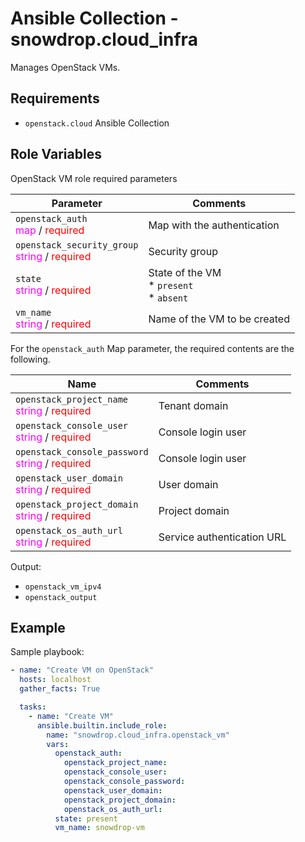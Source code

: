 # Ansible Collection - snowdrop.cloud_infra

Manages OpenStack VMs.

## Requirements

* `openstack.cloud` Ansible Collection

## Role Variables

OpenStack VM role required parameters

| Parameter   | Comments                          |
|-----------------|--------|
| `openstack_auth` <br/><span style="color:fuchsia">map</span> / <span style="color:red">required</span> | Map with the authentication |
| `openstack_security_group` <br/><span style="color:fuchsia">string</span> / <span style="color:red">required</span> | Security group |
| `state` <br/><span style="color:fuchsia">string</span> / <span style="color:red">required</span> | State of the VM <br/> * `present` <br/> * `absent` |
| `vm_name` <br/><span style="color:fuchsia">string</span> / <span style="color:red">required</span> | Name of the VM to be created |

For the `openstack_auth` Map parameter, the required contents are the following.

| Name  | Comments                          |
|-------|-----------------------------------|
| `openstack_project_name` <br/><span style="color:fuchsia">string</span> / <span style="color:red">required</span> | Tenant domain |
| `openstack_console_user` <br/><span style="color:fuchsia">string</span> / <span style="color:red">required</span> | Console login user |
| `openstack_console_password` <br/><span style="color:fuchsia">string</span> / <span style="color:red">required</span> | Console login user |
| `openstack_user_domain`      <br/><span style="color:fuchsia">string</span> / <span style="color:red">required</span> | User domain |
| `openstack_project_domain`   <br/><span style="color:fuchsia">string</span> / <span style="color:red">required</span> | Project domain |
| `openstack_os_auth_url`      <br/><span style="color:fuchsia">string</span> / <span style="color:red">required</span> | Service authentication URL |

Output: 
* `openstack_vm_ipv4`
* `openstack_output`

## Example

Sample playbook:

```yaml
- name: "Create VM on OpenStack"
  hosts: localhost
  gather_facts: True

  tasks:
    - name: "Create VM"
      ansible.builtin.include_role:
        name: "snowdrop.cloud_infra.openstack_vm"
        vars:
          openstack_auth:
            openstack_project_name: 
            openstack_console_user: 
            openstack_console_password: 
            openstack_user_domain: 
            openstack_project_domain: 
            openstack_os_auth_url: 
          state: present
          vm_name: snowdrop-vm
```